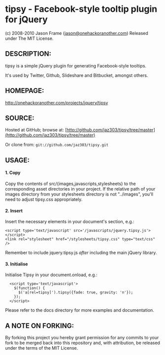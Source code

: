 # tipsy - Facebook-style tooltip plugin for jQuery

(c) 2008-2010 Jason Frame (jason@onehackoranother.com)
Released under The MIT License.

## DESCRIPTION:

tipsy is a simple jQuery plugin for generating Facebook-style tooltips.

It's used by Twitter, Github, Slideshare and Bitbucket, amongst others.

## HOMEPAGE:

http://onehackoranother.com/projects/jquery/tipsy

## SOURCE:

Hosted at GitHub; browse at: [http://github.com/jaz303/tipsy/tree/master](http://github.com/jaz303/tipsy/tree/master)

Or clone from: `git://github.com/jaz303/tipsy.git`

## USAGE:

#### 1. Copy

Copy the contents of src/{images,javascripts,stylesheets} to the corresponding asset directories in your project. If the relative path of your images directory from your stylesheets directory is not "../images", you'll need to adjust tipsy.css appropriately.

#### 2. Insert

Insert the necessary elements in your document's <head> section, e.g.:

    <script type='text/javascript' src='/javascripts/jquery.tipsy.js'></script>
    <link rel="stylesheet" href="/stylesheets/tipsy.css" type="text/css" />

Remember to include jquery.tipsy.js *after* including the main jQuery library.

#### 3. Initialise

Initialise Tipsy in your document.onload, e.g.:

      <script type='text/javascript'>
        $(function() {
          $('a[rel=tipsy]').tipsy({fade: true, gravity: 'n'});
        });
      </script>

Please refer to the docs directory for more examples and documentation.

## A NOTE ON FORKING:

By forking this project you hereby grant permission for any commits to your fork to be
merged back into this repository and, with attribution, be released under the terms of
the MIT License.
